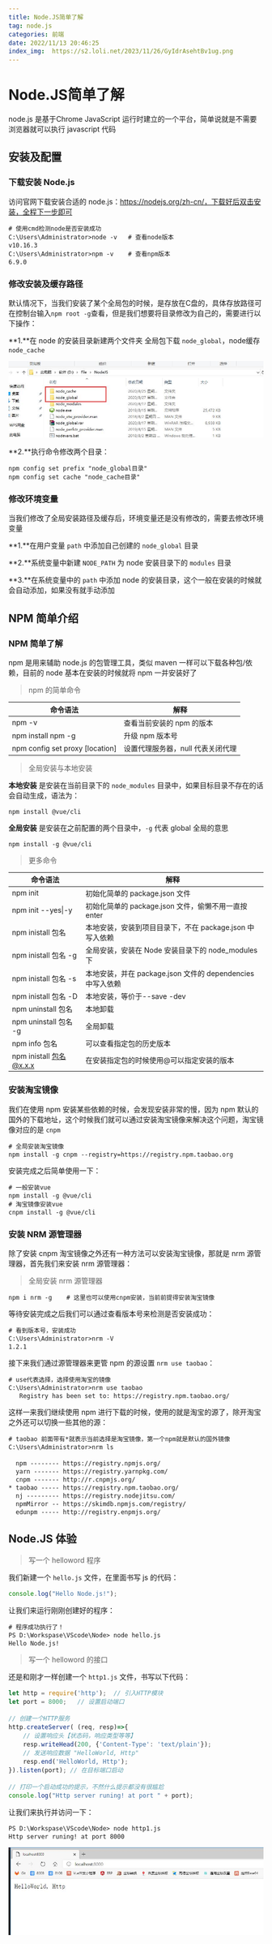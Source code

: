 ```yaml
---
title: Node.JS简单了解
tag: node.js
categories: 前端
date: 2022/11/13 20:46:25
index_img:  https://s2.loli.net/2023/11/26/GyIdrAsehtBv1ug.png
---
```

# Node.JS简单了解

node.js 是基于Chrome JavaScript 运行时建立的一个平台，简单说就是不需要浏览器就可以执行 javascript 代码

## 安装及配置

### 下载安装 Node.js

访问官网下载安装合适的 node.js：<https://nodejs.org/zh-cn/，下载好后双击安装，全程下一步即可>

~~~shell
# 使用cmd检测node是否安装成功
C:\Users\Administrator>node -v   # 查看node版本
v10.16.3
C:\Users\Administrator>npm -v    # 查看npm版本
6.9.0
~~~

### 修改安装及缓存路径

默认情况下，当我们安装了某个全局包的时候，是存放在C盘的，具体存放路径可在控制台输入`npm root -g`查看，但是我们想要将目录修改为自己的，需要进行以下操作：

**1.**在 node 的安装目录新建两个文件夹   全局包下载 `node_global`，node缓存 `node_cache`

![](../img/node-01.jpg)

**2.**执行命令修改两个目录：

~~~shell
npm config set prefix "node_global目录"
npm config set cache "node_cache目录"
~~~

### 修改环境变量

当我们修改了全局安装路径及缓存后，环境变量还是没有修改的，需要去修改环境变量

**1.**在用户变量 `path` 中添加自己创建的 `node_global` 目录

**2.**系统变量中新建 `NODE_PATH` 为 node 安装目录下的 `modules` 目录

**3.**在系统变量中的 `path` 中添加 node 的安装目录，这个一般在安装的时候就会自动添加，如果没有就手动添加

## NPM 简单介绍

### NPM 简单了解

npm 是用来辅助 node.js 的包管理工具，类似 maven 一样可以下载各种包/依赖，目前的 node 基本在安装的时候就将 npm 一并安装好了

> npm 的简单命令

| 命令语法                        | 解释                              |
| ------------------------------- | --------------------------------- |
| npm -v                          | 查看当前安装的 npm 的版本         |
| npm install npm -g              | 升级 npm 版本号                   |
| npm config set proxy [location] | 设置代理服务器，null 代表关闭代理 |

> 全局安装与本地安装

**本地安装** 是安装在当前目录下的 `node_modules` 目录中，如果目标目录不存在的话会自动生成，语法为：

~~~shell
npm install @vue/cli
~~~

**全局安装** 是安装在之前配置的两个目录中，`-g` 代表 global 全局的意思

~~~shell
npm install -g @vue/cli
~~~

> 更多命令

| 命令语法                | 解释                                                       |
| ----------------------- | ---------------------------------------------------------- |
| npm init                | 初始化简单的 package.json 文件                             |
| npm init --yes\|-y      | 初始化简单的 package.json 文件，偷懒不用一直按enter        |
| npm inistall 包名       | 本地安装，安装到项目目录下，不在 package.json 中写入依赖   |
| npm inistall 包名 -g    | 全局安装，安装在 Node 安装目录下的 node_modules 下         |
| npm inistall 包名 -s    | 本地安装，并在 package.json 文件的 dependencies 中写入依赖 |
| npm inistall 包名 -D    | 本地安装，等价于--save -dev                                |
| npm uninstall 包名      | 本地卸载                                                   |
| npm uninstall 包名 -g   | 全局卸载                                                   |
| npm info 包名           | 可以查看指定包的历史版本                                   |
| npm inistall 包名@x.x.x | 在安装指定包的时候使用@可以指定安装的版本                  |

### 安装淘宝镜像

我们在使用 npm 安装某些依赖的时候，会发现安装非常的慢，因为 npm 默认的国外的下载地址，这个时候我们就可以通过安装淘宝镜像来解决这个问题，淘宝镜像对应的是 `cnpm`

~~~shell
# 全局安装淘宝镜像
npm install -g cnpm --registry=https://registry.npm.taobao.org
~~~

安装完成之后简单使用一下：

~~~shell
# 一般安装vue
npm install -g @vue/cli
# 淘宝镜像安装vue
cnpm install -g @vue/cli
~~~

### 安装 NRM 源管理器

除了安装 cnpm 淘宝镜像之外还有一种方法可以安装淘宝镜像，那就是 nrm 源管理器，首先我们来安装 nrm 源管理器：

> 全局安装 nrm 源管理器

~~~shell
npm i nrm -g    # 这里也可以使用cnpm安装，当前前提得安装淘宝镜像
~~~

等待安装完成之后我们可以通过查看版本号来检测是否安装成功：

~~~shell
# 看到版本号，安装成功
C:\Users\Administrator>nrm -V
1.2.1
~~~

接下来我们通过源管理器来更管 npm 的源设置 `nrm use taobao`：

~~~shell
# use代表选择，选择使用淘宝的镜像
C:\Users\Administrator>nrm use taobao
   Registry has been set to: https://registry.npm.taobao.org/
~~~

这样一来我们继续使用 npm 进行下载的时候，使用的就是淘宝的源了，除开淘宝之外还可以切换一些其他的源：

~~~shell
# taobao 前面带有*就表示当前选择是淘宝镜像，第一个npm就是默认的国外镜像
C:\Users\Administrator>nrm ls

  npm -------- https://registry.npmjs.org/
  yarn ------- https://registry.yarnpkg.com/
  cnpm ------- http://r.cnpmjs.org/
* taobao ----- https://registry.npm.taobao.org/
  nj --------- https://registry.nodejitsu.com/
  npmMirror -- https://skimdb.npmjs.com/registry/
  edunpm ----- http://registry.enpmjs.org/
~~~

## Node.JS 体验

> 写一个 helloword 程序

我们新建一个  `hello.js` 文件，在里面书写 js 的代码：

~~~js
console.log("Hello Node.js!");
~~~

让我们来运行刚刚创建好的程序：

~~~shell
# 程序成功执行了！
PS D:\Workspase\VScode\Node> node hello.js
Hello Node.js!
~~~

> 写一个 helloword 的接口

还是和刚才一样创建一个 `http1.js` 文件，书写以下代码：

~~~js
let http = require('http');  // 引入HTTP模块
let port = 8000;   // 设置启动端口

// 创建一个HTTP服务
http.createServer( (req, resp)=>{
    // 设置响应头【状态码，响应类型等等】
    resp.writeHead(200, {'Content-Type': 'text/plain'});
    // 发送响应数据 "HelloWorld, Http"
    resp.end('HelloWorld, Http');
}).listen(port); // 在目标端口启动

// 打印一个启动成功的提示，不然什么提示都没有很尴尬
console.log("Http server runing! at port " + port);
~~~

让我们来执行并访问一下：

~~~shell
PS D:\Workspase\VScode\Node> node http1.js
Http server runing! at port 8000
~~~

![](../img/node-02.jpg)
